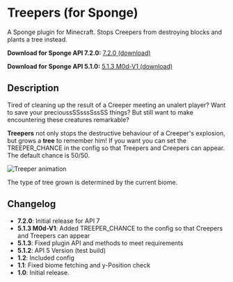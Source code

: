 # Treepers (for Sponge)
A Sponge plugin for Minecraft. Stops Creepers from destroying blocks and plants a tree instead.

**Download for Sponge API 7.2.0:** [7.2.0 (download)](https://raw.githubusercontent.com/zap0xfce2/treepers-sponge/master/release/Treepers-7.2.0.jar)

**Download for Sponge API 5.1.0:** [5.1.3 M0d-V1 (download)](https://raw.githubusercontent.com/zap0xfce2/treepers-sponge/master/release/Treepers-5.1.3-ZPX-M0d-V1.jar)

## Description
Tired of cleaning up the result of a Creeper meeting an unalert player? Want to save your precioussSSsssSssSS things? But still want to make encountering these creatures remarkable?

**Treepers** not only stops the destructive behaviour of a Creeper's explosion, but grows a **tree** to remember him! If you want you can set the TREEPER_CHANCE in the config so that Treepers and Creepers can appear. The default chance is 50/50.

![Treeper animation](https://raw.githubusercontent.com/zap0xfce2/treepers-sponge/master/anim.gif)

The type of tree grown is determined by the current biome.

## Changelog
* **7.2.0**: Initial release for API 7
* **5.1.3 M0d-V1**: Added TREEPER_CHANCE to the config so that Creepers and Treepers can appear
* **5.1.3**: Fixed plugin API and methods to meet requirements
* **5.1.2**: API 5 Version (test build)
* **1.2**: Included config
* **1.1**: Fixed biome fetching and y-Position check
* **1.0**: Initial release.
